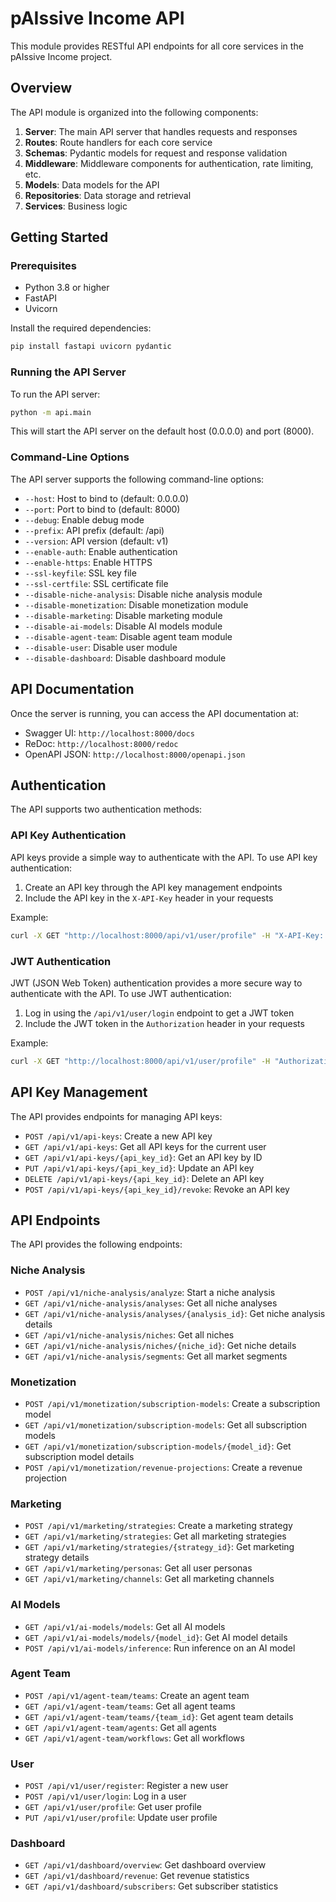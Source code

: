 # pAIssive Income API

This module provides RESTful API endpoints for all core services in the pAIssive Income project.

## Overview

The API module is organized into the following components:

1. **Server**: The main API server that handles requests and responses
2. **Routes**: Route handlers for each core service
3. **Schemas**: Pydantic models for request and response validation
4. **Middleware**: Middleware components for authentication, rate limiting, etc.
5. **Models**: Data models for the API
6. **Repositories**: Data storage and retrieval
7. **Services**: Business logic

## Getting Started

### Prerequisites

- Python 3.8 or higher
- FastAPI
- Uvicorn

Install the required dependencies:

```bash
pip install fastapi uvicorn pydantic
```

### Running the API Server

To run the API server:

```bash
python -m api.main
```

This will start the API server on the default host (0.0.0.0) and port (8000).

### Command-Line Options

The API server supports the following command-line options:

- `--host`: Host to bind to (default: 0.0.0.0)
- `--port`: Port to bind to (default: 8000)
- `--debug`: Enable debug mode
- `--prefix`: API prefix (default: /api)
- `--version`: API version (default: v1)
- `--enable-auth`: Enable authentication
- `--enable-https`: Enable HTTPS
- `--ssl-keyfile`: SSL key file
- `--ssl-certfile`: SSL certificate file
- `--disable-niche-analysis`: Disable niche analysis module
- `--disable-monetization`: Disable monetization module
- `--disable-marketing`: Disable marketing module
- `--disable-ai-models`: Disable AI models module
- `--disable-agent-team`: Disable agent team module
- `--disable-user`: Disable user module
- `--disable-dashboard`: Disable dashboard module

## API Documentation

Once the server is running, you can access the API documentation at:

- Swagger UI: `http://localhost:8000/docs`
- ReDoc: `http://localhost:8000/redoc`
- OpenAPI JSON: `http://localhost:8000/openapi.json`

## Authentication

The API supports two authentication methods:

### API Key Authentication

API keys provide a simple way to authenticate with the API. To use API key authentication:

1. Create an API key through the API key management endpoints
2. Include the API key in the `X-API-Key` header in your requests

Example:

```bash
curl -X GET "http://localhost:8000/api/v1/user/profile" -H "X-API-Key: your-api-key"
```

### JWT Authentication

JWT (JSON Web Token) authentication provides a more secure way to authenticate with the API. To use JWT authentication:

1. Log in using the `/api/v1/user/login` endpoint to get a JWT token
2. Include the JWT token in the `Authorization` header in your requests

Example:

```bash
curl -X GET "http://localhost:8000/api/v1/user/profile" -H "Authorization: Bearer your-jwt-token"
```

## API Key Management

The API provides endpoints for managing API keys:

- `POST /api/v1/api-keys`: Create a new API key
- `GET /api/v1/api-keys`: Get all API keys for the current user
- `GET /api/v1/api-keys/{api_key_id}`: Get an API key by ID
- `PUT /api/v1/api-keys/{api_key_id}`: Update an API key
- `DELETE /api/v1/api-keys/{api_key_id}`: Delete an API key
- `POST /api/v1/api-keys/{api_key_id}/revoke`: Revoke an API key

## API Endpoints

The API provides the following endpoints:

### Niche Analysis

- `POST /api/v1/niche-analysis/analyze`: Start a niche analysis
- `GET /api/v1/niche-analysis/analyses`: Get all niche analyses
- `GET /api/v1/niche-analysis/analyses/{analysis_id}`: Get niche analysis details
- `GET /api/v1/niche-analysis/niches`: Get all niches
- `GET /api/v1/niche-analysis/niches/{niche_id}`: Get niche details
- `GET /api/v1/niche-analysis/segments`: Get all market segments

### Monetization

- `POST /api/v1/monetization/subscription-models`: Create a subscription model
- `GET /api/v1/monetization/subscription-models`: Get all subscription models
- `GET /api/v1/monetization/subscription-models/{model_id}`: Get subscription model details
- `POST /api/v1/monetization/revenue-projections`: Create a revenue projection

### Marketing

- `POST /api/v1/marketing/strategies`: Create a marketing strategy
- `GET /api/v1/marketing/strategies`: Get all marketing strategies
- `GET /api/v1/marketing/strategies/{strategy_id}`: Get marketing strategy details
- `GET /api/v1/marketing/personas`: Get all user personas
- `GET /api/v1/marketing/channels`: Get all marketing channels

### AI Models

- `GET /api/v1/ai-models/models`: Get all AI models
- `GET /api/v1/ai-models/models/{model_id}`: Get AI model details
- `POST /api/v1/ai-models/inference`: Run inference on an AI model

### Agent Team

- `POST /api/v1/agent-team/teams`: Create an agent team
- `GET /api/v1/agent-team/teams`: Get all agent teams
- `GET /api/v1/agent-team/teams/{team_id}`: Get agent team details
- `GET /api/v1/agent-team/agents`: Get all agents
- `GET /api/v1/agent-team/workflows`: Get all workflows

### User

- `POST /api/v1/user/register`: Register a new user
- `POST /api/v1/user/login`: Log in a user
- `GET /api/v1/user/profile`: Get user profile
- `PUT /api/v1/user/profile`: Update user profile

### Dashboard

- `GET /api/v1/dashboard/overview`: Get dashboard overview
- `GET /api/v1/dashboard/revenue`: Get revenue statistics
- `GET /api/v1/dashboard/subscribers`: Get subscriber statistics
